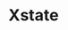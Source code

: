 # Xstate

<!--
Welcome to the [Frontend Masters](https://frontendmasters.com/) workshop on **JavaScript State Machines and Statecharts with XState**. In this workshop, you will:

- Learn fundamental computer science principles
- Represent complex logic clearly
- Prevent impossible states and detect edge-cases
- Identify and eliminate edge cases
- Visualize your logic as state machine diagrams

## XState

- GitHub repo: https://github.com/davidkpiano/xstate
- Documentation: http://xstate.js.org/docs
- Visualizer: http://xstate.js.org/viz

## Getting Started

To run this workshop:

- Clone this repo
- You need to have `parcel` installed. To do this, run `npm install -g parcel-bundler`.
- In the repo's directory, run `npm install`
- Run `npm start`. You should see this:

```bash
Server running at http://localhost:1234
```

- Navigate to [http://localhost:1234/00/index.html](http://localhost:1234/00/index.html).

## Exercises

Exercises are separated by directory. The first lesson is at [`01/index.js`](./01/index.js). Each directory will contain a `README.md` describing the goal of the exercise, as well as tips and comments in the `index.js` file.

If you get lost, refer to the `index.final.js` file in each directory.

To navigate to a rendered exercise in the browser, change the directory in the URL (`http://localhost:1234/[dir]/index.html`). The first lesson is located at [http://localhost:1234/00/index.html](http://localhost:1234/01/index.html).

- Welcome (📝): [📄 Readme](./src/00/README.md) | [🔗 Link](http://localhost:1234/00/index.html)
- Exercise 01: [📄 Readme](./src/01/README.md) | [🔗 Link](http://localhost:1234/01/index.html)
- Exercise 02: [📄 Readme](./src/02/README.md) | [🔗 Link](http://localhost:1234/02/index.html)
- Exercise 03: [📄 Readme](./src/03/README.md) | [🔗 Link](http://localhost:1234/03/index.html)
- Exercise 04: [📄 Readme](./src/04/README.md) | [🔗 Link](http://localhost:1234/04/index.html)
- Exercise 05: [📄 Readme](./src/05/README.md) | [🔗 Link](http://localhost:1234/05/index.html)
- Exercise 06: [📄 Readme](./src/06/README.md) | [🔗 Link](http://localhost:1234/06/index.html)
- Exercise 07: [📄 Readme](./src/07/README.md) | [🔗 Link](http://localhost:1234/07/index.html)
- Exercise 08: [📄 Readme](./src/08/README.md) | [🔗 Link](http://localhost:1234/08/index.html)
- Exercise 09: [📄 Readme](./src/09/README.md) | [🔗 Link](http://localhost:1234/09/index.html)
- Exercise 10: [📄 Readme](./src/10/README.md) | [🔗 Link](http://localhost:1234/10/index.html) -->
